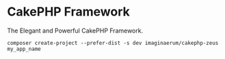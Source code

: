 # CakePHP Framework

The Elegant and Powerful CakePHP Framework.

```
composer create-project --prefer-dist -s dev imaginaerum/cakephp-zeus my_app_name
```

